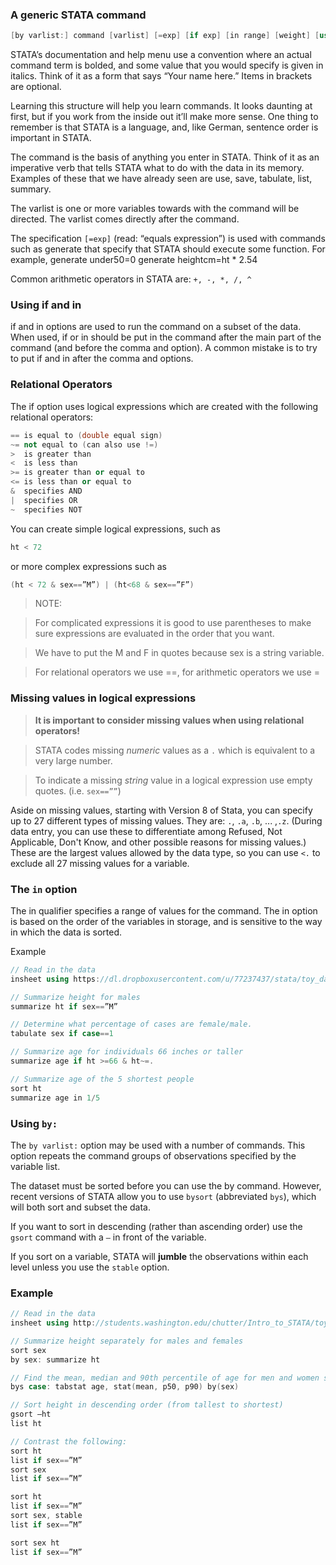 ### A generic STATA command

```cpp
[by varlist:] command [varlist] [=exp] [if exp] [in range] [weight] [using filename] [,options]
```

STATA’s documentation and help menu use a convention where an actual command term is bolded, and some value that you would specify is given in italics.  Think of it as a form that says “Your name here.” Items in brackets are optional.

Learning this structure will help you learn commands.  It looks daunting at first, but if you work from the inside out it’ll make more sense.  One thing to remember is that STATA is a language, and, like German, sentence order is important in STATA.

The command is the basis of anything you enter in STATA.  Think of it as an imperative verb that tells STATA what to do with the data in its memory.  Examples of these that we have already seen are use, save, tabulate, list, summary.

The varlist is one or more variables towards with the command will be directed.  The varlist comes directly after the command.

The specification `[=exp]` (read: “equals expression”) is used with commands such as generate that specify that STATA should execute some function.  For example, 
generate under50=0
generate heightcm=ht * 2.54

Common arithmetic operators in STATA are: `+, -, *, /, ^`

### Using if and in

if and in options are used to run the command on a subset of the data.  When used, if or in should be put in the command after the main part of the command (and before the comma and option).  A common mistake is to try to put if and in after the comma and options.

### Relational Operators
The if option uses logical expressions which are created with the following relational operators:

```cpp
== is equal to (double equal sign)
~= not equal to (can also use !=)
>  is greater than
<  is less than
>= is greater than or equal to
<= is less than or equal to
&  specifies AND
|  specifies OR
~  specifies NOT
```

You can create simple logical expressions, such as 

```cpp
ht < 72 
```

or more complex expressions such as 

```cpp
(ht < 72 & sex==”M”) | (ht<68 & sex==”F”)
```

> NOTE:

>	For complicated expressions it is good to use parentheses to make sure expressions are evaluated in the order that you want.  

>	We have to put the M and F in quotes because sex is a string variable.

>	For relational operators we use ==, for arithmetic operators we use =


### Missing values in logical expressions

> **It is important to consider missing values when using relational operators!**

> STATA codes missing *numeric* values as a `.` which is equivalent to a very large number. 

> To indicate a missing *string* value in a logical expression use empty quotes.  (i.e. `sex==””`)

Aside on missing values, starting with Version 8 of Stata, you can specify up to 27 different types of missing values. They are: `.`, `.a`, `.b`, ... ,`.z`. (During data entry, you can use these to differentiate among Refused, Not Applicable, Don't Know, and other possible reasons for missing values.) These are the largest values allowed by the data type, so you can use `<.` to exclude all 27 missing values for a variable.

### The `in` option

The in qualifier specifies a range of values for the command.  The in  option is based on the order of the variables in storage, and is sensitive to the way in which the data is sorted.  

Example

```cpp
// Read in the data
insheet using https://dl.dropboxusercontent.com/u/77237437/stata/toy_data.csv, clear

// Summarize height for males 
summarize ht if sex==”M”

// Determine what percentage of cases are female/male.
tabulate sex if case==1

// Summarize age for individuals 66 inches or taller
summarize age if ht >=66 & ht~=.

// Summarize age of the 5 shortest people
sort ht
summarize age in 1/5
```



### Using `by:`

The `by varlist:` option may be used with a number of commands. This option repeats the command groups of observations specified by the variable list.

The dataset must be sorted before you can use the by command.  However, recent versions of STATA allow you to use `bysort` (abbreviated `bys`), which will both sort and subset the data.

If you want to sort in descending (rather than ascending order) use the `gsort` command with a `–` in front of the variable.

If you sort on a variable, STATA will **jumble** the observations within each level unless you use the `stable` option.

### Example

```cpp
// Read in the data
insheet using http://students.washington.edu/chutter/Intro_to_STATA/toy_data.csv, clear

// Summarize height separately for males and females
sort sex 
by sex: summarize ht

// Find the mean, median and 90th percentile of age for men and women separated by cases/control status
bys case: tabstat age, stat(mean, p50, p90) by(sex)

// Sort height in descending order (from tallest to shortest)
gsort –ht
list ht

// Contrast the following:
sort ht
list if sex==”M”
sort sex
list if sex==”M”

sort ht
list if sex==”M”
sort sex, stable
list if sex==”M”

sort sex ht
list if sex==”M”
```
